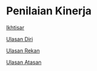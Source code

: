 # Penilaian Kinerja

[Ikhtisar](Penilaian%20Kinerja%203b0b7e8a52404b79a036bf2b7662796e/Ikhtisar%20a774f33ab7434598a26b635400b3c468.md)

[Ulasan Diri](Penilaian%20Kinerja%203b0b7e8a52404b79a036bf2b7662796e/Ulasan%20Diri%20bdf5cc3f356948a6a190c3db6aaed8d0.md)

[Ulasan Rekan](Penilaian%20Kinerja%203b0b7e8a52404b79a036bf2b7662796e/Ulasan%20Rekan%20da24d31ef45f4cc2806dba9ae60add2b.md)

[Ulasan Atasan](Penilaian%20Kinerja%203b0b7e8a52404b79a036bf2b7662796e/Ulasan%20Atasan%204715ed25759a48ecbcfaa23290879dce.md)

